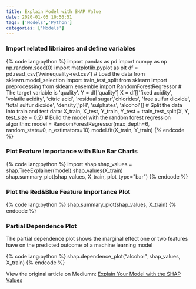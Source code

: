 ```yaml
---
title: Explain Model with SHAP Value
date: 2020-01-05 10:56:51
tags: ['Models','Python']
categories: ['Models']
---
```


### Import related libriaires and define variables

{% code lang:python %}
    import pandas as pd
    import numpy as np
    np.random.seed(0)
    import matplotlib.pyplot as plt
    df = pd.read_csv('/winequality-red.csv') # Load the data
    from sklearn.model_selection import train_test_split
    from sklearn import preprocessing
    from sklearn.ensemble import RandomForestRegressor
    # The target variable is 'quality'.
    Y = df['quality']
    X =  df[['fixed acidity', 'volatile acidity', 'citric acid', 'residual sugar','chlorides', 'free sulfur dioxide', 'total sulfur dioxide', 'density','pH', 'sulphates', 'alcohol']]
    # Split the data into train and test data:
    X_train, X_test, Y_train, Y_test = train_test_split(X, Y, test_size = 0.2)
    # Build the model with the random forest regression algorithm:
    model = RandomForestRegressor(max_depth=6, random_state=0, n_estimators=10)
    model.fit(X_train, Y_train)
{% endcode %}
<!-- more -->

### Plot Feature Importance with Blue Bar Charts

{% code lang:python %}
    import shap
    shap_values = shap.TreeExplainer(model).shap_values(X_train)
    shap.summary_plot(shap_values, X_train, plot_type="bar")
{% endcode %}


### Plot the Red&Blue Feature Importance Plot

{% code lang:python %}
    shap.summary_plot(shap_values, X_train)
{% endcode %}


### Partial Dependence Plot
The partial dependence plot shows the marginal effect one or two features have on the predicted outcome of a machine learning model

{% code lang:python %}
    shap.dependence_plot(“alcohol”, shap_values, X_train)
{% endcode %}

View the original article on Mediumn:
[Explain Your Model with the SHAP Values](https://towardsdatascience.com/explain-your-model-with-the-shap-values-bc36aac4de3d)